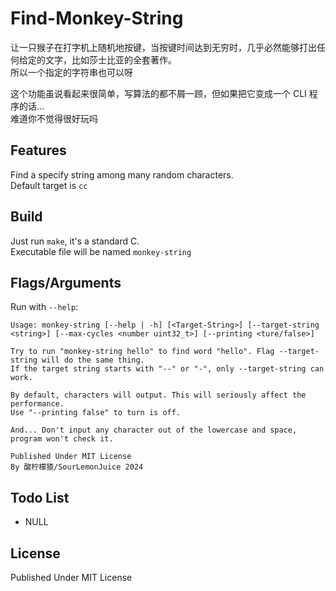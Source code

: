 # Find-Monkey-String

让一只猴子在打字机上随机地按键，当按键时间达到无穷时，几乎必然能够打出任何给定的文字，比如莎士比亚的全套著作。\
所以一个指定的字符串也可以呀

这个功能虽说看起来很简单，写算法的都不屑一顾，但如果把它变成一个 CLI 程序的话...\
难道你不觉得很好玩吗

## Features

Find a specify string among many random characters.\
Default target is `cc`

## Build

Just run `make`, it's a standard C.\
Executable file will be named `monkey-string`

## Flags/Arguments

Run with `--help`:

```text
Usage: monkey-string [--help | -h] [<Target-String>] [--target-string <string>] [--max-cycles <number uint32_t>] [--printing <ture/false>]

Try to run "monkey-string hello" to find word "hello". Flag --target-string will do the same thing.
If the target string starts with "--" or "-", only --target-string can work.

By default, characters will output. This will seriously affect the performance.
Use "--printing false" to turn is off.

And... Don't input any character out of the lowercase and space, program won't check it.

Published Under MIT License
By 酸柠檬猹/SourLemonJuice 2024
```

## Todo List

- NULL

## License

Published Under MIT License
